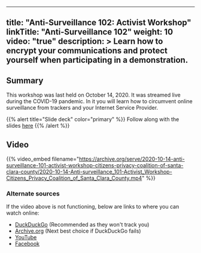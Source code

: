 
---
title: "Anti-Surveillance 102: Activist Workshop"
linkTitle: "Anti-Surveillance 102"
weight: 10
video: "true"
description: >
  Learn how to encrypt your communications and protect yourself when participating in a demonstration.
---
## Summary
This workshop was last held on October 14, 2020. It was streamed live during the COVID-19 pandemic. In it you will learn how to circumvent online surveillance from trackers and your Internet Service Provider.

{{% alert title="Slide deck" color="primary" %}}
Follow along with the slides [here](https://slides.cpcscc.org/workshops/anti-surveillance-102/#/title)
{{% /alert %}}

## Video
{{% video_embed filename="https://archive.org/serve/2020-10-14-anti-surveillance-101-activist-workshop-citizens-privacy-coalition-of-santa-clara-county/2020-10-14-Anti-surveillance_101-Activist_Workshop-Citizens_Privacy_Coalition_of_Santa_Clara_County.mp4" %}}

### Alternate sources

If the video above is not functioning, below are links to where you can watch online:
- [DuckDuckGo](https://duckduckgo.com/?q=https%3A%2F%2Fwww.youtube.com%2Fwatch%3Fv%3DdIuiC614wc0&t=h_&iax=videos&ia=videos&iai=https%3A%2F%2Fwww.youtube.com%2Fwatch%3Fv%3DdIuiC614wc0) (Recommended as they won't track you)
- [Archive.org](https://archive.org/details/2020-10-14-anti-surveillance-101-activist-workshop-citizens-privacy-coalition-of-santa-clara-county) (Next best choice if DuckDuckGo fails)
- [YouTube](https://www.youtube.com/watch?v=dIuiC614wc0)
- [Facebook](https://www.facebook.com/102655758175593/videos/357659898684281/)

